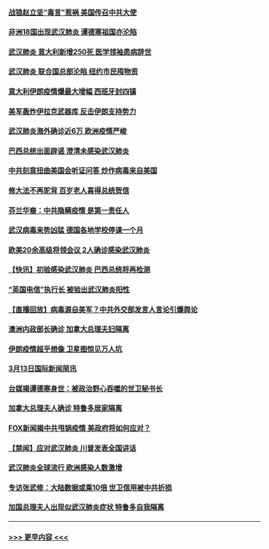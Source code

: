 #### [战狼赵立坚“毒言”惹祸 美国传召中共大使](../pages/prog202/a102799314.md?t=03141231) 
#### [非洲18国出现武汉肺炎 谭德塞祖国亦沦陷](../pages/prog202/a102799302.md?t=03141231) 
#### [武汉肺炎 意大利新增250死 医学领袖患病辞世](../pages/prog202/a102799253.md?t=03141231) 
#### [武汉肺炎 联合国总部沦陷 纽约市民囤物资](../pages/prog202/a102799239.md?t=03141231) 
#### [意大利伊朗疫情爆最大增幅 西班牙封四镇](../pages/prog202/a102798969.md?t=03141231) 
#### [美军轰炸伊拉克武器库 反击伊朗支持势力](../pages/prog202/a102799127.md?t=03141231) 
#### [武汉肺炎海外确诊近6万 欧洲疫情严峻](../pages/prog202/a102799147.md?t=03141231) 
#### [巴西总统出面辟谣  澄清未感染武汉肺炎](../pages/prog202/a102799066.md?t=03141231) 
#### [中共刻意扭曲美国会听证问答 炒作病毒来自美国](../pages/prog202/a102799022.md?t=03141231) 
#### [修大法不再驼背 百岁老人喜得总统贺信](../pages/prog202/a102799026.md?t=03141231) 
#### [芬兰华裔：中共隐瞒疫情 是第一责任人](../pages/prog202/a102798951.md?t=03141231) 
#### [武汉病毒来势凶猛 德国各地学校停课一个月](../pages/prog202/a102798978.md?t=03141231) 
#### [欧美20余高级将领会议 2人确诊感染武汉肺炎](../pages/prog202/a102798930.md?t=03141231) 
#### [【快讯】初验感染武汉肺炎 巴西总统将再检测](../pages/prog202/a102798917.md?t=03141231) 
#### [“英国电信”执行长 被验出武汉肺炎阳性](../pages/prog202/a102798904.md?t=03141231) 
#### [【直播回放】病毒源自美军？中共外交部发言人言论引爆舆论](../pages/prog202/a102798842.md?t=03141231) 
#### [澳洲内政部长确诊 加拿大总理夫妇隔离](../pages/prog202/a102798781.md?t=03141231) 
#### [伊朗疫情超乎想像 卫星图惊见万人坑](../pages/prog202/a102798711.md?t=03141231) 
#### [3月13日国际新闻简讯](../pages/prog202/a102798719.md?t=03141231) 
#### [台媒揭谭德塞身世：被政治野心吞噬的世卫秘书长](../pages/prog202/a102798536.md?t=03141231) 
#### [加拿大总理夫人确诊 特鲁多居家隔离](../pages/prog202/a102798517.md?t=03141231) 
#### [FOX新闻揭中共甩锅疫情 美政府将如何应对？](../pages/prog202/a102798399.md?t=03141231) 
#### [【禁闻】应对武汉肺炎 川普发表全国讲话](../pages/prog202/a102798327.md?t=03141231) 
#### [武汉肺炎全球流行 欧洲感染人数激增](../pages/prog202/a102798382.md?t=03141231) 
#### [专访张武修：大陆数据或乘10倍 世卫信用被中共折损](../pages/prog202/a102798376.md?t=03141231) 
#### [加国总理夫人出现似武汉肺炎症状 特鲁多自我隔离](../pages/prog202/a102798326.md?t=03141231) 

----
#### [ >>> 更早内容 <<< ](../indexes/prog202-earlier.md)
